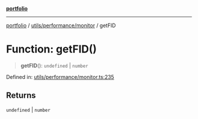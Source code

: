 [**portfolio**](../../../../README.md)

***

[portfolio](../../../../modules.md) / [utils/performance/monitor](../README.md) / getFID

# Function: getFID()

> **getFID**(): `undefined` \| `number`

Defined in: [utils/performance/monitor.ts:235](https://github.com/tnorlund/Portfolio/blob/16a20d9581c3a0b225aa98c97250aeae19945fe7/portfolio/utils/performance/monitor.ts#L235)

## Returns

`undefined` \| `number`
